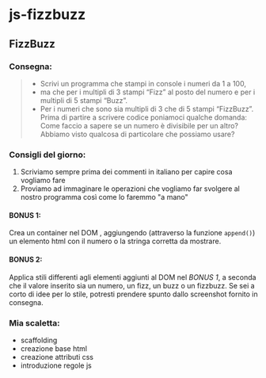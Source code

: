 # js-fizzbuzz
## FizzBuzz

### Consegna:
> - Scrivi un programma che stampi in console i numeri da 1 a 100,
> - ma che per i multipli di 3 stampi “Fizz” al posto del numero e per i multipli di 5 stampi “Buzz”.
> - Per i numeri che sono sia multipli di 3 che di 5 stampi “FizzBuzz”.
Prima di partire a scrivere codice poniamoci qualche domanda:
> Come faccio a sapere se un numero è divisibile per un altro?
> Abbiamo visto qualcosa di particolare che possiamo usare?
### Consigli del giorno:
 1. Scriviamo sempre prima dei commenti in italiano per capire cosa vogliamo fare
 2. Proviamo ad immaginare le operazioni che vogliamo far svolgere al nostro programma così come lo faremmo "a mano"
#### BONUS 1:
Crea un container nel DOM , aggiungendo (attraverso la funzione `append()`) un elemento html con il numero o la stringa corretta da mostrare.
#### BONUS 2:
Applica stili differenti agli elementi aggiunti al DOM nel *BONUS 1*, a seconda che il valore inserito sia un numero, un fizz, un buzz o un fizzbuzz.
Se sei a corto di idee per lo stile, potresti prendere spunto dallo screenshot fornito in consegna.

### Mia scaletta:
- scaffolding
- creazione base html
- creazione attributi css
- introduzione regole js 